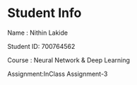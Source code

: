 # Student Info

Name : Nithin Lakide

Student ID: 700764562

Course : Neural Network & Deep Learning

Assignment:InClass Assignment-3
